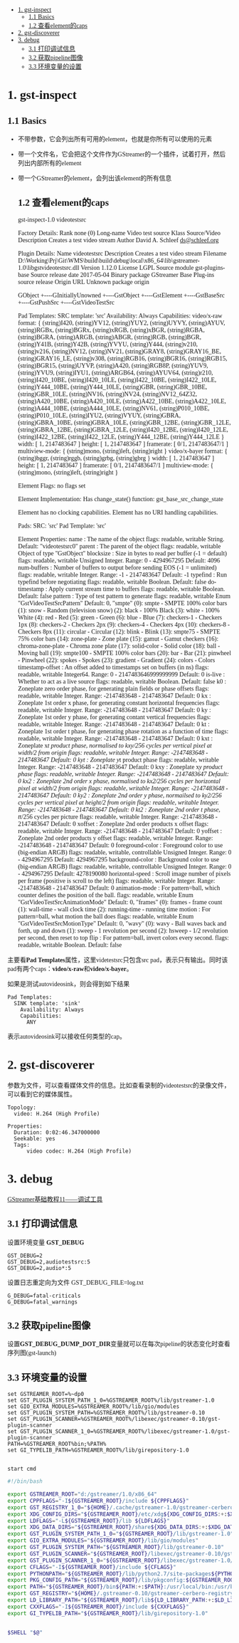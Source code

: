 <font face="微软雅黑">

-   [1. gst-inspect](#1-gst-inspect)
    -   [1.1 Basics](#11-basics)
    -   [1.2 查看element的caps](#12-%E6%9F%A5%E7%9C%8Belement%E7%9A%84caps)
-   [2. gst-discoverer](#2-gst-discoverer)
-   [3. debug](#3-debug)
    -   [3.1 打印调试信息](#31-%E6%89%93%E5%8D%B0%E8%B0%83%E8%AF%95%E4%BF%A1%E6%81%AF)
    -   [3.2 获取pipeline图像](#32-%E8%8E%B7%E5%8F%96pipeline%E5%9B%BE%E5%83%8F)
    -   [3.3 环境变量的设置](#33-%E7%8E%AF%E5%A2%83%E5%8F%98%E9%87%8F%E7%9A%84%E8%AE%BE%E7%BD%AE)

# 1. gst-inspect

## 1.1 Basics

-   不带参数，它会列出所有可用的element，也就是你所有可以使用的元素
-   带一个文件名，它会把这个文件作为GStreamer的一个插件，试着打开，然后列出内部所有的element
-   带一个GStreamer的element，会列出该element的所有信息
    ## 1.2 查看element的caps


    gst-inspect-1.0 videotestsrc

    Factory Details:
      Rank                     none (0)
      Long-name                Video test source
      Klass                    Source/Video
      Description              Creates a test video stream
      Author                   David A. Schleef <ds@schleef.org>

    Plugin Details:
      Name                     videotestsrc
      Description              Creates a test video stream
      Filename                 D:\Working\Prj\Git\WMS\build\build\debug\local\x86_64\lib\gstreamer-1.0\libgstvideotestsrc.dll
      Version                  1.12.0
      License                  LGPL
      Source module            gst-plugins-base
      Source release date      2017-05-04
      Binary package           GStreamer Base Plug-ins source release
      Origin URL               Unknown package origin

    GObject
     +----GInitiallyUnowned
           +----GstObject
                 +----GstElement
                       +----GstBaseSrc
                             +----GstPushSrc
                                   +----GstVideoTestSrc

    Pad Templates:
      SRC template: 'src'
        Availability: Always
        Capabilities:
          video/x-raw
                     format: { (string)I420, (string)YV12, (string)YUY2, (string)UYVY, (string)AYUV, (string)RGBx, (string)BGRx, (string)xRGB, (string)xBGR, (string)RGBA, (string)BGRA, (string)ARGB, (string)ABGR, (string)RGB, (string)BGR, (string)Y41B, (string)Y42B, (string)YVYU, (string)Y444, (string)v210, (string)v216, (string)NV12, (string)NV21, (string)GRAY8, (string)GRAY16_BE, (string)GRAY16_LE, (string)v308, (string)RGB16, (string)BGR16, (string)RGB15, (string)BGR15, (string)UYVP, (string)A420, (string)RGB8P, (string)YUV9, (string)YVU9, (string)IYU1, (string)ARGB64, (string)AYUV64, (string)r210, (string)I420_10BE, (string)I420_10LE, (string)I422_10BE, (string)I422_10LE, (string)Y444_10BE, (string)Y444_10LE, (string)GBR, (string)GBR_10BE, (string)GBR_10LE, (string)NV16, (string)NV24, (string)NV12_64Z32, (string)A420_10BE, (string)A420_10LE, (string)A422_10BE, (string)A422_10LE, (string)A444_10BE, (string)A444_10LE, (string)NV61, (string)P010_10BE, (string)P010_10LE, (string)IYU2, (string)VYUY, (string)GBRA, (string)GBRA_10BE, (string)GBRA_10LE, (string)GBR_12BE, (string)GBR_12LE, (string)GBRA_12BE, (string)GBRA_12LE, (string)I420_12BE, (string)I420_12LE, (string)I422_12BE, (string)I422_12LE, (string)Y444_12BE, (string)Y444_12LE }
                      width: [ 1, 2147483647 ]
                     height: [ 1, 2147483647 ]
                  framerate: [ 0/1, 2147483647/1 ]
             multiview-mode: { (string)mono, (string)left, (string)right }
          video/x-bayer
                     format: { (string)bggr, (string)rggb, (string)grbg, (string)gbrg }
                      width: [ 1, 2147483647 ]
                     height: [ 1, 2147483647 ]
                  framerate: [ 0/1, 2147483647/1 ]
             multiview-mode: { (string)mono, (string)left, (string)right }


    Element Flags:
      no flags set

    Element Implementation:
      Has change_state() function: gst_base_src_change_state

    Element has no clocking capabilities.
    Element has no URI handling capabilities.

    Pads:
      SRC: 'src'
        Pad Template: 'src'

    Element Properties:
      name                : The name of the object
                            flags: readable, writable
                            String. Default: "videotestsrc0"
      parent              : The parent of the object
                            flags: readable, writable
                            Object of type "GstObject"
      blocksize           : Size in bytes to read per buffer (-1 = default)
                            flags: readable, writable
                            Unsigned Integer. Range: 0 - 4294967295 Default: 4096 
      num-buffers         : Number of buffers to output before sending EOS (-1 = unlimited)
                            flags: readable, writable
                            Integer. Range: -1 - 2147483647 Default: -1 
      typefind            : Run typefind before negotiating
                            flags: readable, writable
                            Boolean. Default: false
      do-timestamp        : Apply current stream time to buffers
                            flags: readable, writable
                            Boolean. Default: false
      pattern             : Type of test pattern to generate
                            flags: readable, writable
                            Enum "GstVideoTestSrcPattern" Default: 0, "smpte"
                               (0): smpte            - SMPTE 100% color bars
                               (1): snow             - Random (television snow)
                               (2): black            - 100% Black
                               (3): white            - 100% White
                               (4): red              - Red
                               (5): green            - Green
                               (6): blue             - Blue
                               (7): checkers-1       - Checkers 1px
                               (8): checkers-2       - Checkers 2px
                               (9): checkers-4       - Checkers 4px
                               (10): checkers-8       - Checkers 8px
                               (11): circular         - Circular
                               (12): blink            - Blink
                               (13): smpte75          - SMPTE 75% color bars
                               (14): zone-plate       - Zone plate
                               (15): gamut            - Gamut checkers
                               (16): chroma-zone-plate - Chroma zone plate
                               (17): solid-color      - Solid color
                               (18): ball             - Moving ball
                               (19): smpte100         - SMPTE 100% color bars
                               (20): bar              - Bar
                               (21): pinwheel         - Pinwheel
                               (22): spokes           - Spokes
                               (23): gradient         - Gradient
                               (24): colors           - Colors
      timestamp-offset    : An offset added to timestamps set on buffers (in ns)
                            flags: readable, writable
                            Integer64. Range: 0 - 2147483646999999999 Default: 0 
      is-live             : Whether to act as a live source
                            flags: readable, writable
                            Boolean. Default: false
      k0                  : Zoneplate zero order phase, for generating plain fields or phase offsets
                            flags: readable, writable
                            Integer. Range: -2147483648 - 2147483647 Default: 0 
      kx                  : Zoneplate 1st order x phase, for generating constant horizontal frequencies
                            flags: readable, writable
                            Integer. Range: -2147483648 - 2147483647 Default: 0 
      ky                  : Zoneplate 1st order y phase, for generating contant vertical frequencies
                            flags: readable, writable
                            Integer. Range: -2147483648 - 2147483647 Default: 0 
      kt                  : Zoneplate 1st order t phase, for generating phase rotation as a function of time
                            flags: readable, writable
                            Integer. Range: -2147483648 - 2147483647 Default: 0 
      kxt                 : Zoneplate x*t product phase, normalised to kxy/256 cycles per vertical pixel at width/2 from origin
                            flags: readable, writable
                            Integer. Range: -2147483648 - 2147483647 Default: 0 
      kyt                 : Zoneplate y*t product phase
                            flags: readable, writable
                            Integer. Range: -2147483648 - 2147483647 Default: 0 
      kxy                 : Zoneplate x*y product phase
                            flags: readable, writable
                            Integer. Range: -2147483648 - 2147483647 Default: 0 
      kx2                 : Zoneplate 2nd order x phase, normalised to kx2/256 cycles per horizontal pixel at width/2 from origin
                            flags: readable, writable
                            Integer. Range: -2147483648 - 2147483647 Default: 0 
      ky2                 : Zoneplate 2nd order y phase, normailsed to ky2/256 cycles per vertical pixel at height/2 from origin
                            flags: readable, writable
                            Integer. Range: -2147483648 - 2147483647 Default: 0 
      kt2                 : Zoneplate 2nd order t phase, t*t/256 cycles per picture
                            flags: readable, writable
                            Integer. Range: -2147483648 - 2147483647 Default: 0 
      xoffset             : Zoneplate 2nd order products x offset
                            flags: readable, writable
                            Integer. Range: -2147483648 - 2147483647 Default: 0 
      yoffset             : Zoneplate 2nd order products y offset
                            flags: readable, writable
                            Integer. Range: -2147483648 - 2147483647 Default: 0 
      foreground-color    : Foreground color to use (big-endian ARGB)
                            flags: readable, writable, controllable
                            Unsigned Integer. Range: 0 - 4294967295 Default: 4294967295 
      background-color    : Background color to use (big-endian ARGB)
                            flags: readable, writable, controllable
                            Unsigned Integer. Range: 0 - 4294967295 Default: 4278190080 
      horizontal-speed    : Scroll image number of pixels per frame (positive is scroll to the left)
                            flags: readable, writable
                            Integer. Range: -2147483648 - 2147483647 Default: 0 
      animation-mode      : For pattern=ball, which counter defines the position of the ball.
                            flags: readable, writable
                            Enum "GstVideoTestSrcAnimationMode" Default: 0, "frames"
                               (0): frames           - frame count
                               (1): wall-time        - wall clock time
                               (2): running-time     - running time
      motion              : For pattern=ball, what motion the ball does
                            flags: readable, writable
                            Enum "GstVideoTestSrcMotionType" Default: 0, "wavy"
                               (0): wavy             - Ball waves back and forth, up and down
                               (1): sweep            - 1 revolution per second
                               (2): hsweep           - 1/2 revolution per second, then reset to top
      flip                : For pattern=ball, invert colors every second.
                            flags: readable, writable
                            Boolean. Default: false

主要看**Pad Templates**属性，这里videtestsrc只包含src pad，表示只有输出。同时该pad有两个caps：**video/x-raw**和**video/x-bayer**。

如果是测试autovideosink，则会得到如下结果

    Pad Templates:
      SINK template: 'sink'
        Availability: Always
        Capabilities:
          ANY

表示autovideosink可以接收任何类型的cap。

# 2. gst-discoverer

参数为文件，可以查看媒体文件的信息。比如查看录制的videotestsrc的录像文件，可以看到它的媒体属性。

    Topology:
      video: H.264 (High Profile)

    Properties:
      Duration: 0:02:46.347000000
      Seekable: yes
      Tags:
          video codec: H.264 (High Profile)

# 3. debug

[GStreamer基础教程11——调试工具](http://blog.csdn.net/sakulafly/article/details/21559785)

## 3.1 打印调试信息

设置环境变量 **GST_DEBUG**

    GST_DEBUG=2
    GST_DEBUG=2,audiotestsrc:5
    GST_DEBUG=2,audio*:5

设置日志重定向为文件
    GST_DEBUG_FILE=log.txt

    G_DEBUG=fatal-criticals
    G_DEBUG=fatal_warnings


## 3.2 获取pipeline图像

设置**GST_DEBUG_DUMP_DOT_DIR**变量就可以在每次pipeline的状态变化时查看序列图(gst-launch)

## 3.3 环境变量的设置

```dos
set GSTREAMER_ROOT=%~dp0
set GST_PLUGIN_SYSTEM_PATH_1_0=%GSTREAMER_ROOT%/lib/gstreamer-1.0
set GIO_EXTRA_MODULES=%GSTREAMER_ROOT%/lib/gio/modules
set GST_PLUGIN_SYSTEM_PATH=%GSTREAMER_ROOT%/lib/gstreamer-0.10
set GST_PLUGIN_SCANNER=%GSTREAMER_ROOT%/libexec/gstreamer-0.10/gst-plugin-scanner
set GST_PLUGIN_SCANNER_1_0=%GSTREAMER_ROOT%/libexec/gstreamer-1.0/gst-plugin-scanner
PATH=%GSTREAMER_ROOT%bin;%PATH%
set GI_TYPELIB_PATH=%GSTREAMER_ROOT%/lib/girepository-1.0


start cmd
```

```bash
#!/bin/bash

export GSTREAMER_ROOT="d:/gstreamer/1.0/x86_64"
export CPPFLAGS="-I${GSTREAMER_ROOT}/include ${CPPFLAGS}"
export GST_REGISTRY_1_0="${HOME}/.cache/gstreamer-1.0/gstreamer-cerbero-registry"
export XDG_CONFIG_DIRS="${GSTREAMER_ROOT}/etc/xdg${XDG_CONFIG_DIRS:+:$XDG_CONFIG_DIRS}:/etc/xdg"
export LDFLAGS="-L${GSTREAMER_ROOT}/lib ${LDFLAGS}"
export XDG_DATA_DIRS="${GSTREAMER_ROOT}/share${XDG_DATA_DIRS:+:$XDG_DATA_DIRS}:/usr/local/share:/usr/share"
export GST_PLUGIN_SYSTEM_PATH_1_0="${GSTREAMER_ROOT}/lib/gstreamer-1.0"
export GIO_EXTRA_MODULES="${GSTREAMER_ROOT}/lib/gio/modules"
export GST_PLUGIN_SYSTEM_PATH="${GSTREAMER_ROOT}/lib/gstreamer-0.10"
export GST_PLUGIN_SCANNER="${GSTREAMER_ROOT}/libexec/gstreamer-0.10/gst-plugin-scanner"
export GST_PLUGIN_SCANNER_1_0="${GSTREAMER_ROOT}/libexec/gstreamer-1.0/gst-plugin-scanner"
export CFLAGS="-I${GSTREAMER_ROOT}/include ${CFLAGS}"
export PYTHONPATH="${GSTREAMER_ROOT}/lib/python2.7/site-packages${PYTHONPATH:+:$PYTHONPATH}"
export PKG_CONFIG_PATH="${GSTREAMER_ROOT}/lib/pkgconfig:${GSTREAMER_ROOT}/share/pkgconfig${PKG_CONFIG_PATH:+:$PKG_CONFIG_PATH}"
export PATH="${GSTREAMER_ROOT}/bin${PATH:+:$PATH}:/usr/local/bin:/usr/bin:/bin"
export GST_REGISTRY="${HOME}/.gstreamer-0.10/gstreamer-cerbero-registry"
export LD_LIBRARY_PATH="${GSTREAMER_ROOT}/lib${LD_LIBRARY_PATH:+:$LD_LIBRARY_PATH}"
export CXXFLAGS="-I${GSTREAMER_ROOT}/include ${CXXFLAGS}"
export GI_TYPELIB_PATH="${GSTREAMER_ROOT}/lib/girepository-1.0"


$SHELL "$@"
```
